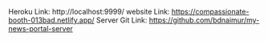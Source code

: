 Heroku Link: http://localhost:9999/
website Link: https://compassionate-booth-013bad.netlify.app/
Server Git Link:  https://github.com/bdnaimur/my-news-portal-server

